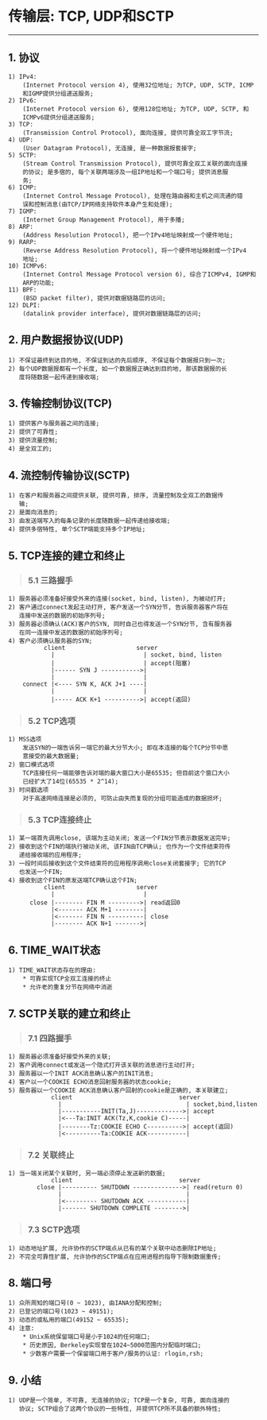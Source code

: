 # **传输层: TCP, UDP和SCTP**
***

## **1. 协议**
    1) IPv4: 
        (Internet Protocol version 4), 使用32位地址; 为TCP, UDP, SCTP, ICMP
        和IGMP提供分组递送服务;
    2) IPv6: 
        (Internet Protocol version 6), 使用128位地址; 为TCP, UDP, SCTP, 和
        ICMPv6提供分组递送服务;
    3) TCP: 
        (Transmission Control Protocol), 面向连接, 提供可靠全双工字节流;
    4) UDP:
        (User Datagram Protocol), 无连接, 是一种数据报套接字;
    5) SCTP:
        (Stream Control Transmission Protocol), 提供可靠全双工关联的面向连接
        的协议; 是多宿的, 每个关联两端涉及一组IP地址和一个端口号; 提供消息服
        务;
    6) ICMP:
        (Internet Control Message Protocol), 处理在路由器和主机之间流通的错
        误和控制消息(由TCP/IP网络支持软件本身产生和处理);
    7) IGMP:
        (Internet Group Management Protocol), 用于多播;
    8) ARP:
        (Address Resolution Protocol), 把一个IPv4地址映射成一个硬件地址;
    9) RARP:
        (Reverse Address Resolution Protocol), 将一个硬件地址映射成一个IPv4
        地址;
    10) ICMPv6:
        (Internet Control Message Protocol version 6), 综合了ICMPv4, IGMP和
        ARP的功能;
    11) BPF:
        (BSD packet filter), 提供对数据链路层的访问;
    12) DLPI:
        (datalink provider interface), 提供对数据链路层的访问;


## **2. 用户数据报协议(UDP)**
    1) 不保证最终到达目的地, 不保证到达的先后顺序, 不保证每个数据报只到一次;
    2) 每个UDP数据报都有一个长度, 如一个数据报正确达到目的地, 那该数据报的长
       度将随数据一起传递到接收端;


## **3. 传输控制协议(TCP)**
    1) 提供客户与服务器之间的连接;
    2) 提供了可靠性;
    3) 提供流量控制;
    4) 是全双工的;


## **4. 流控制传输协议(SCTP)**
    1) 在客户和服务器之间提供关联, 提供可靠, 排序, 流量控制及全双工的数据传
       输;
    2) 是面向消息的;
    3) 由发送端写入的每条记录的长度随数据一起传递给接收端;
    4) 提供多宿特性, 单个SCTP端能支持多个IP地址;


## **5. TCP连接的建立和终止**
> ### **5.1 三路握手**
    1) 服务器必须准备好接受外来的连接(socket, bind, listen), 为被动打开;
    2) 客户通过connect发起主动打开, 客户发送一个SYN分节, 告诉服务器客户将在
       连接中发送的数据的初始序列号;
    3) 服务器必须确认(ACK)客户的SYN, 同时自己也得发送一个SYN分节, 含有服务器
       在同一连接中发送的数据的初始序列号;
    4) 客户必须确认服务器的SYN;
              client                    server
                |                         | socket, bind, listen
                |                         | accept(阻塞)
                |------ SYN J ----------->|
                |                         |
        connect |<---- SYN K, ACK J+1 ----|
                |                         |
                |----- ACK K+1 ---------->| accept(返回)
> ### **5.2 TCP选项**
    1) MSS选项
        发送SYN的一端告诉另一端它的最大分节大小; 即在本连接的每个TCP分节中愿
        意接受的最大数据量;
    2) 窗口模式选项
        TCP连接任何一端能够告诉对端的最大窗口大小是65535; 但目前这个窗口大小
        已经扩大了14位(65535 * 2^14);
    3) 时间戳选项
        对于高速网络连接是必须的, 可防止由失而复现的分组可能造成的数据损坏;
> ### **5.3 TCP连接终止**
    1) 某一端首先调用close, 该端为主动关闭; 发送一个FIN分节表示数据发送完毕;
    2) 接收到这个FIN的端执行被动关闭, 该FIN由TCP确认; 也作为一个文件结束符传
       递给接收端的应用程序;
    3) 一段时间后接收到这个文件结束符的应用程序调用close关闭套接字; 它的TCP
       也发送一个FIN;
    4) 接收到这个FIN的原发送端TCP确认这个FIN;
              client                    server
                |                         |
          close |-------- FIN M --------->| read返回0
                |<------- ACK M+1 --------|
                |<------- FIN N ----------| close
                |-------- ACK N+1 ------->|


## **6. TIME`_`WAIT状态**
    1) TIME_WAIT状态存在的理由:
        * 可靠实现TCP全双工连接的终止
        * 允许老的重复分节在网络中消逝


## **7. SCTP关联的建立和终止**
> ### **7.1 四路握手**
    1) 服务器必须准备好接受外来的关联;
    2) 客户调用connect或发送一个隐式打开该关联的消息进行主动打开;
    3) 服务器以一个INIT ACK消息确认客户的INIT消息;
    4) 客户以一个COOKIE ECHO消息回射服务器的状态cookie;
    5) 服务器以一个COOKIE ACK消息确认客户回射的cookie是正确的, 本关联建立;
                client                              server
                  |                                   | socket,bind,listen
                  |-----------INIT(Ta,J)------------->| accept
                  |<---Ta:INIT ACK(Tz,K,cookie C)-----|
                  |--------Tz:COOKIE ECHO C---------->| accept(返回)
                  |<----------Ta:COOKIE ACK-----------|
> ### **7.2 关联终止**
    1) 当一端关闭某个关联时, 另一端必须停止发送新的数据;
                client                              server
            close |---------- SHUTDOWN -------------->| read(return 0)
                  |                                   |
                  |<--------- SHUTDOWN ACK -----------|
                  |------- SHUTDOWN COMPLETE -------->|
> ### **7.3 SCTP选项**
    1) 动态地址扩展, 允许协作的SCTP端点从已有的某个关联中动态删除IP地址;
    2) 不完全可靠性扩展, 允许协作的SCTP端点在应用进程的指导下限制数据重传;


## **8. 端口号**
    1) 众所周知的端口号(0 ~ 1023), 由IANA分配和控制;
    2) 已登记的端口号(1023 ~ 49151);
    3) 动态的或私用的端口(49152 ~ 65535);
    4) 注意:
        * Unix系统保留端口号是小于1024的任何端口;
        * 历史原因, Berkeley实现曾在1024~5000范围内分配临时端口;
        * 少数客户需要一个保留端口用于客户/服务的认证: rlogin,rsh;


## **9. 小结**
    1) UDP是一个简单, 不可靠, 无连接的协议; TCP是一个复杂, 可靠, 面向连接的
       协议; SCTP组合了这两个协议的一些特性, 并提供TCP所不具备的额外特性;
